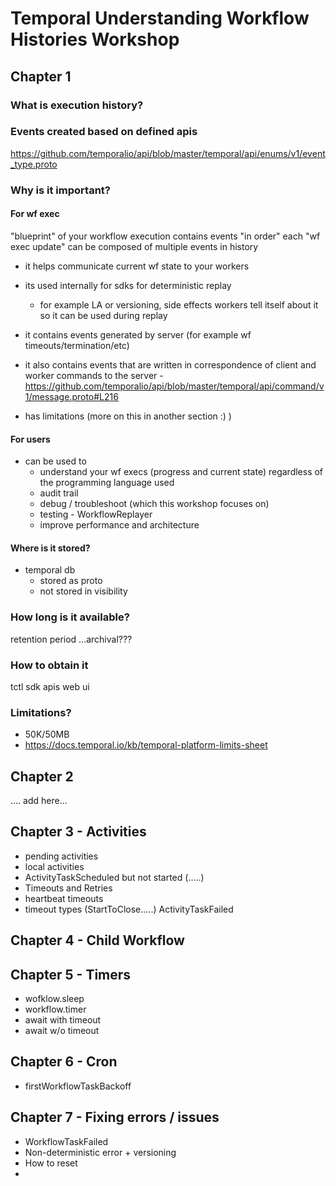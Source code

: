 # Temporal Understanding Workflow Histories Workshop

## Chapter 1

### What is execution history?

### Events created based on defined apis

https://github.com/temporalio/api/blob/master/temporal/api/enums/v1/event_type.proto

### Why is it important?

#### For wf exec
"blueprint" of your workflow execution
contains events "in order"
each "wf exec update" can be composed of multiple events in history

- it helps communicate current wf state to your workers
- its used internally for sdks for deterministic replay
    -  for example LA or versioning, side effects workers tell itself about
it so it can be used during replay
- it contains events generated by server (for example wf timeouts/termination/etc)
- it also contains events that are written in correspondence of 
client and worker commands to the server - https://github.com/temporalio/api/blob/master/temporal/api/command/v1/message.proto#L216

- has limitations (more on this in another section :) )


#### For users
- can be used to 
    - understand your wf execs (progress and current state) 
      regardless of the programming language used
    - audit trail
    - debug / troubleshoot (which this workshop focuses on)
    - testing - WorkflowReplayer
    - improve performance and architecture
  
#### Where is it stored?
- temporal db
  - stored as proto 
  - not stored in visibility

### How long is it available?
retention period
...archival???

### How to obtain it
tctl
sdk apis
web ui

### Limitations?

- 50K/50MB
- https://docs.temporal.io/kb/temporal-platform-limits-sheet

## Chapter 2
.... add here...

## Chapter 3 - Activities

- pending activities
- local activities
- ActivityTaskScheduled but not started (.....)
- Timeouts and Retries
- heartbeat timeouts
- timeout types (StartToClose.....) ActivityTaskFailed

## Chapter 4 - Child Workflow

## Chapter 5 - Timers 

- wofklow.sleep
- workflow.timer
- await with timeout
- await w/o timeout

## Chapter 6 - Cron
- firstWorkflowTaskBackoff

## Chapter 7 - Fixing errors / issues

- WorkflowTaskFailed 
- Non-deterministic error + versioning
- How to reset
- 





